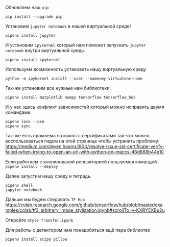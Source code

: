 Обновляем наш `pip`
```shell
pip install --upgrade pip
```
Установим `jupyter notebook` в нашей виртуальной среде!
```shell
pipenv install jupyter
```
И установим `ipykernel` который нам поможет запускать `jupyter notebook` внутри виртуальной среды
```shell
pipenv install ipykernel
```
Используем возможность установить нашу виртуальную среду
```shell
python -m ipykernel install --user --name=my-virtualenv-name
```
Так-же установим все нужные нам библиотеки:
```shell
pipenv install matplotlib numpy tensorflow tensorflow_hub
```
И у нас здесь конфликт зависимостей который можно исправить двумя командами:
```shell
pipenv lock --pre
pipenv sync
```
Так-же есть промлема на макос с сертификатами так-что можно воспользоваться гидом на этой странице чтобы устранить проблему:
https://medium.com/@yen.hoang.1904/resolve-issue-ssl-certificate-verify-failed-when-trying-to-open-an-url-with-python-on-macos-46d868b44e10

Если работаем с клонированой репозиторией пользуемся командой `pipenv install --deploy`

Далее запустим нашу среду и тетрадь.
```shell
pipenv shell
jupyter notebook
```
Дальше мы будем следовать `TF Hub` https://colab.research.google.com/github/tensorflow/hub/blob/master/examples/colab/tf2_arbitrary_image_stylization.ipynb#scrollTo=v-KXRY5XBu2u

Откройте `Style Transfer.ipynb`

Для работы с детектором нам понадобиться ещё пара библиотек
```shell
pipenv install scipy pillow
```